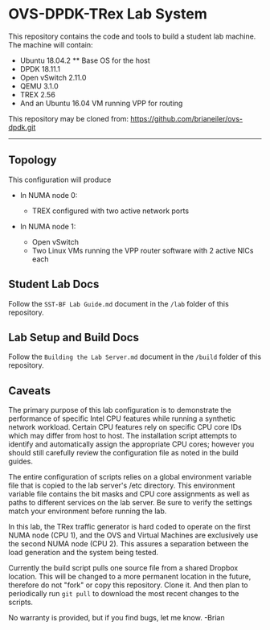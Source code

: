 # OVS-DPDK-TRex Lab System

This repository contains the code and tools to build a student lab machine. The machine will contain:
 - Ubuntu 18.04.2 ** Base OS for the host
 - DPDK 18.11.1
 - Open vSwitch 2.11.0
 - QEMU 3.1.0
 - TREX 2.56
 - And an Ubuntu 16.04 VM running VPP for routing

This repository may be cloned from: https://github.com/brianeiler/ovs-dpdk.git

---------------------


## Topology 
This configuration will produce
 - In NUMA node 0:
   - TREX configured with two active network ports

 - In NUMA node 1:
   - Open vSwitch
   - Two Linux VMs running the VPP router software with 2 active NICs each
   




## Student Lab Docs
Follow the `SST-BF Lab Guide.md` document in the `/lab` folder of this repository.




## Lab Setup and Build Docs
Follow the `Building the Lab Server.md` document in the `/build` folder of this repository.





## Caveats
The primary purpose of this lab configuration is to demonstrate the performance of specific Intel CPU features while running a synthetic network workload. Certain CPU features rely on specific CPU core IDs which may differ from host to host. The installation script attempts to identify and automatically assign the appropriate CPU cores; however you should still carefully review the configuration file as noted in the build guides.

The entire configuration of scripts relies on a global environment variable file that is copied to the lab server's /etc directory. This environment variable file contains the bit masks and CPU core assignments as well as paths to different services on the lab server. Be sure to verify the settings match your environment before running the lab.

In this lab, the TRex traffic generator is hard coded to operate on the first NUMA node (CPU 1), and the OVS and Virtual Machines are exclusively use the second NUMA node (CPU 2). This assures a separation between the load generation and the system being tested.

Currently the build script pulls one source file from a shared Dropbox location. This will be changed to a more permanent location in the future, therefore do not "fork" or copy this repository. Clone it. And then plan to periodically run `git pull` to download the most recent changes to the scripts.


No warranty is provided, but if you find bugs, let me know.
-Brian
